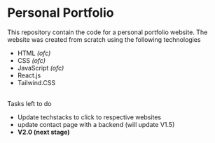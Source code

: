 # Personal Portfolio

This repository contain the code for a personal portfolio website. The website was created from scratch using the following technologies 
- HTML *(ofc)*
- CSS *(ofc)*
- JavaScript *(ofc)*
- React.js
- Tailwind.CSS
    
\
Tasks left to do
- Update techstacks to click to respective websites 
- update contact page with a backend (will update V1.5)
- **V2.0 (next stage)**